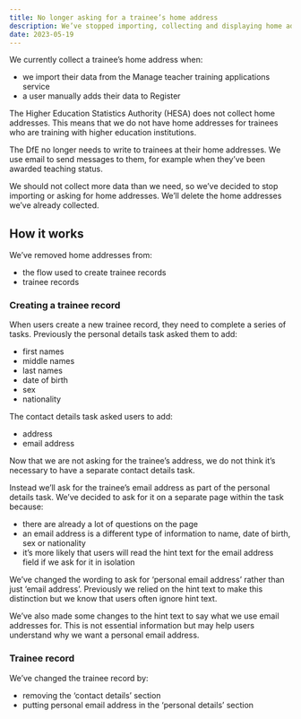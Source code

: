 ```yaml
---
title: No longer asking for a trainee’s home address
description: We’ve stopped importing, collecting and displaying home addresses.
date: 2023-05-19
---
```


We currently collect a trainee’s home address when:

- we import their data from the Manage teacher training applications service
- a user manually adds their data to Register

The Higher Education Statistics Authority (HESA) does not collect home addresses. This means that we do not have home addresses for trainees who are training with higher education institutions.

The DfE no longer needs to write to trainees at their home addresses. We use email to send messages to them, for example when they’ve been awarded teaching status.

We should not collect more data than we need, so we’ve decided to stop importing or asking for home addresses. We’ll delete the home addresses we’ve already collected.

## How it works

We’ve removed home addresses from:

- the flow used to create trainee records
- trainee records

### Creating a trainee record

When users create a new trainee record, they need to complete a series of tasks. Previously the personal details task asked them to add:

- first names
- middle names
- last names
- date of birth
- sex
- nationality

The contact details task asked users to add:

- address
- email address

Now that we are not asking for the trainee’s address, we do not think it’s necessary to have a separate contact details task.

Instead we’ll ask for the trainee’s email address as part of the personal details task. We’ve decided to ask for it on a separate page within the task because:

- there are already a lot of questions on the page
- an email address is a different type of information to name, date of birth, sex or nationality
- it’s more likely that users will read the hint text for the email address field if we ask for it in isolation

We’ve changed the wording to ask for ‘personal email address’ rather than just ‘email address’. Previously we relied on the hint text to make this distinction but we know that users often ignore hint text.

We’ve also made some changes to the hint text to say what we use email addresses for. This is not essential information but may help users understand why we want a personal email address.

### Trainee record

We’ve changed the trainee record by:

- removing the ‘contact details’ section
- putting personal email address in the ‘personal details’ section

